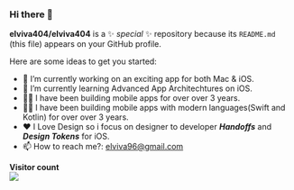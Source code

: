 ### Hi there 👋


**elviva404/elviva404** is a ✨ _special_ ✨ repository because its `README.md` (this file) appears on your GitHub profile.

Here are some ideas to get you started:

 - 🔭 I’m currently working on an exciting app for both Mac & iOS. 
 - 🌱 I’m currently learning Advanced App Architechtures on iOS. 
 - 👴🏿 I have been building mobile apps for over over 3 years. 
 - 👴🏿 I have been building mobile apps with modern languages(Swift and Kotlin) for over over 3 years. 
 - ❤️ I Love Design so i focus on designer to developer ***Handoffs*** and ***Design Tokens*** for iOS.
 - 📫 How to reach me?: elviva96@gmail.com

<p align="left"> 
  <b>Visitor count</b><br>
  <img src="https://profile-counter.glitch.me/elviva404/count.svg" />
</p>
